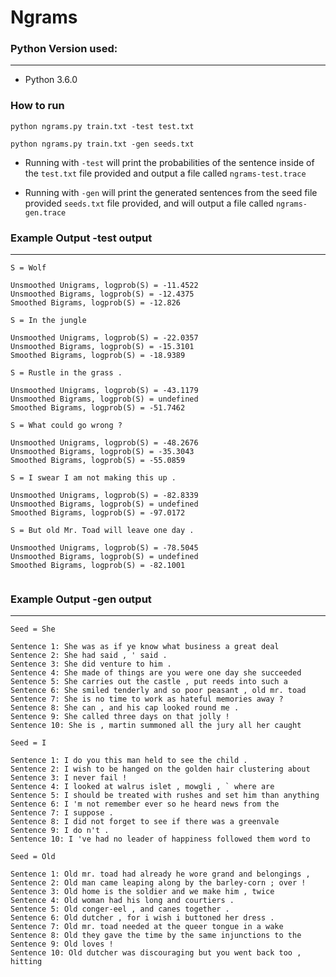 # Ngrams

### Python Version used:
************************

* Python 3.6.0


### How to run

```
python ngrams.py train.txt -test test.txt
```

```
python ngrams.py train.txt -gen seeds.txt
```

* Running with ```-test``` will print the probabilities of the sentence 
inside of the ```test.txt``` file provided and output a file called
 ```ngrams-test.trace```

* Running with ```-gen``` will print the generated sentences from the 
seed file provided ```seeds.txt``` file provided, and will output a  file 
called ```ngrams-gen.trace```


### Example Output -test output
******************

```
S = Wolf

Unsmoothed Unigrams, logprob(S) = -11.4522
Unsmoothed Bigrams, logprob(S) = -12.4375
Smoothed Bigrams, logprob(S) = -12.826

S = In the jungle

Unsmoothed Unigrams, logprob(S) = -22.0357
Unsmoothed Bigrams, logprob(S) = -15.3101
Smoothed Bigrams, logprob(S) = -18.9389

S = Rustle in the grass .

Unsmoothed Unigrams, logprob(S) = -43.1179
Unsmoothed Bigrams, logprob(S) = undefined
Smoothed Bigrams, logprob(S) = -51.7462

S = What could go wrong ?

Unsmoothed Unigrams, logprob(S) = -48.2676
Unsmoothed Bigrams, logprob(S) = -35.3043
Smoothed Bigrams, logprob(S) = -55.0859

S = I swear I am not making this up .

Unsmoothed Unigrams, logprob(S) = -82.8339
Unsmoothed Bigrams, logprob(S) = undefined
Smoothed Bigrams, logprob(S) = -97.0172

S = But old Mr. Toad will leave one day .

Unsmoothed Unigrams, logprob(S) = -78.5045
Unsmoothed Bigrams, logprob(S) = undefined
Smoothed Bigrams, logprob(S) = -82.1001


```


### Example Output -gen output
******************

```
Seed = She

Sentence 1: She was as if ye know what business a great deal
Sentence 2: She had said , ' said .
Sentence 3: She did venture to him .
Sentence 4: She made of things are you were one day she succeeded
Sentence 5: She carries out the castle , put reeds into such a
Sentence 6: She smiled tenderly and so poor peasant , old mr. toad
Sentence 7: She is no time to work as hateful memories away ?
Sentence 8: She can , and his cap looked round me .
Sentence 9: She called three days on that jolly !
Sentence 10: She is , martin summoned all the jury all her caught

Seed = I

Sentence 1: I do you this man held to see the child .
Sentence 2: I wish to be hanged on the golden hair clustering about
Sentence 3: I never fail !
Sentence 4: I looked at walrus islet , mowgli , ` where are
Sentence 5: I should be treated with rushes and set him than anything
Sentence 6: I 'm not remember ever so he heard news from the
Sentence 7: I suppose .
Sentence 8: I did not forget to see if there was a greenvale
Sentence 9: I do n't .
Sentence 10: I 've had no leader of happiness followed them word to

Seed = Old

Sentence 1: Old mr. toad had already he wore grand and belongings ,
Sentence 2: Old man came leaping along by the barley-corn ; over !
Sentence 3: Old home is the soldier and we make him , twice
Sentence 4: Old woman had his long and courtiers .
Sentence 5: Old conger-eel , and canes together .
Sentence 6: Old dutcher , for i wish i buttoned her dress .
Sentence 7: Old mr. toad needed at the queer tongue in a wake
Sentence 8: Old they gave the time by the same injunctions to the
Sentence 9: Old loves !
Sentence 10: Old dutcher was discouraging but you went back too , hitting

```

    
